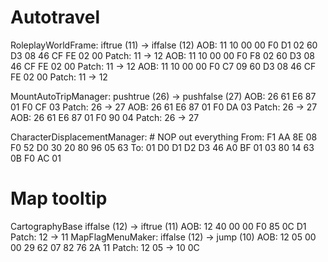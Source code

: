 # Autotravel
RoleplayWorldFrame: iftrue (11) -> iffalse (12)
    AOB: 11 10 00 00 F0 D1 02 60 D3 08 46 CF FE 02 00
    Patch: 11 -> 12
    AOB: 11 10 00 00 F0 F8 02 60 D3 08 46 CF FE 02 00
    Patch: 11 -> 12
    AOB: 11 10 00 00 F0 C7 09 60 D3 08 46 CF FE 02 00
    Patch: 11 -> 12

MountAutoTripManager: pushtrue (26) -> pushfalse (27)
    AOB: 26 61 E6 87 01 F0 CF 03
    Patch: 26 -> 27
    AOB: 26 61 E6 87 01 F0 DA 03
    Patch: 26 -> 27
    AOB: 26 61 E6 87 01 F0 90 04
    Patch: 26 -> 27

CharacterDisplacementManager:
    # NOP out everything
    From: F1 AA 8E 08 F0 52 D0 30 20 80 96 05 63
    To: 01 D0 D1 D2 D3 46 A0 BF 01 03 80 14 63 0B F0 AC 01


# Map tooltip
CartographyBase iffalse (12) -> iftrue (11)
    AOB: 12 40 00 00 F0 85 0C D1
    Patch: 12 -> 11
MapFlagMenuMaker: iffalse (12) -> jump (10)
    AOB: 12 05 00 00 29 62 07 82 76 2A 11
    Patch: 12 05 -> 10 0C
